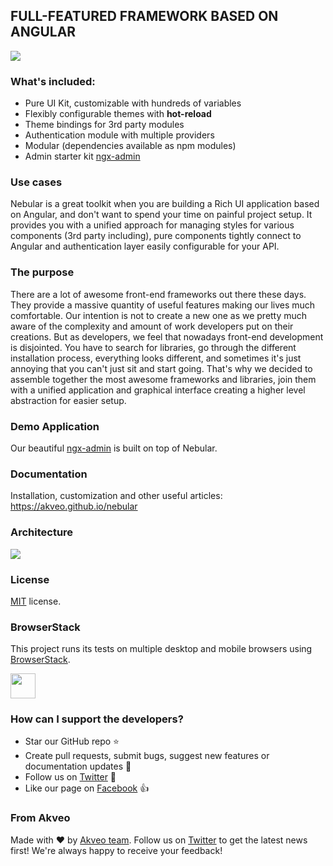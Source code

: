 ## FULL-FEATURED FRAMEWORK BASED ON ANGULAR
<img src="https://i.imgur.com/baznxCs.png" />

### What's included:

- Pure UI Kit, customizable with hundreds of variables
- Flexibly configurable themes with **hot-reload**
- Theme bindings for 3rd party modules
- Authentication module with multiple providers
- Modular (dependencies available as npm modules)
- Admin starter kit [ngx-admin](http://github.com/akveo/ngx-admin)

### Use cases
Nebular is a great toolkit when you are building a Rich UI application based on Angular, and don't want to spend your time on painful project setup. It provides you with a unified approach for managing styles for various components (3rd party including), pure components tightly connect to Angular and authentication layer easily configurable for your API.

### The purpose
There are a lot of awesome front-end frameworks out there these days. They provide a massive quantity of useful features making our lives much comfortable. Our intention is not to create a new one as we pretty much aware of the complexity and amount of work developers put on their creations. But as developers, we feel that nowadays front-end development is disjointed. You have to search for libraries, go through the different installation process, everything looks different, and sometimes it's just annoying that you can't just sit and start going. That's why we decided to assemble together the most awesome frameworks and libraries, join them with a unified application and graphical interface creating a higher level abstraction for easier setup.

### Demo Application
Our beautiful [ngx-admin](https://github.com/akveo/ngx-admin) is built on top of Nebular.

### Documentation
Installation, customization and other useful articles: https://akveo.github.io/nebular

### Architecture
<img src="https://i.imgur.com/H4coTS7.png" />

### License
[MIT](LICENSE.txt) license.

### BrowserStack
This project runs its tests on multiple desktop and mobile browsers using [BrowserStack](http://www.browserstack.com).

<img src="https://cloud.githubusercontent.com/assets/131406/22254249/534d889e-e254-11e6-8427-a759fb23b7bd.png" height="40" />

### How can I support the developers?
- Star our GitHub repo :star:
- Create pull requests, submit bugs, suggest new features or documentation updates :wrench:
- Follow us on [Twitter](https://twitter.com/akveo_inc) :feet:
- Like our page on [Facebook](https://www.facebook.com/akveo/) :thumbsup:

### From Akveo
Made with :heart: by [Akveo team](http://akveo.com/). Follow us on [Twitter](https://twitter.com/akveo_inc) to get the latest news first!
We're always happy to receive your feedback!
